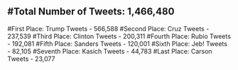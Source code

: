#Total Number of Tweets: 1,466,480 
---
#First Place: Trump Tweets - 566,588
#Second Place: Cruz Tweets - 237,539
#Third Place: Clinton Tweets - 200,311
#Fourth Place: Rubio Tweets - 192,081
#Fifth Place: Sanders Tweets - 120,001
#Sixth Place: Jeb! Tweets - 82,105
#Seventh Place: Kasich Tweets - 44,783
#Last Place: Carson Tweets - 23,077
